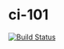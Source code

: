 # ci-101
[![Build Status](https://travis-ci.com/umluizlima/ci-101.svg?branch=master)](https://travis-ci.com/umluizlima/ci-101)
